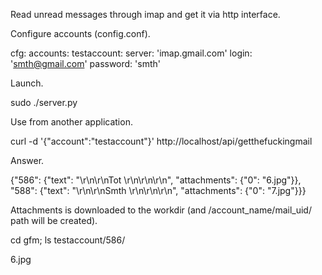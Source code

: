 Read unread messages through imap and get it via http interface.

Configure accounts (config.conf).

cfg:
  accounts:
    testaccount:
      server: 'imap.gmail.com'
      login: 'smth@gmail.com'
      password: 'smth'


Launch.

sudo ./server.py

Use from another application.

curl -d '{"account":"testaccount"}' http://localhost/api/getthefuckingmail

Answer.

{"586": {"text": "\r\n\r\nTot \r\n\r\n\r\n", "attachments": {"0": "6.jpg"}}, "588": {"text": "\r\n\r\nSmth \r\n\r\n\r\n", "attachments": {"0": "7.jpg"}}}

Attachments is downloaded to the workdir (and /account_name/mail_uid/ path will be created).

cd gfm; ls testaccount/586/

6.jpg
